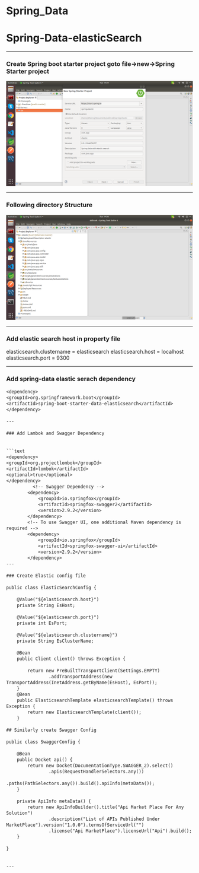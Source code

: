 # Spring_Data
# Spring-Data-elasticSearch
---

### Create Spring boot starter project goto file->new->Spring Starter project
![Step1](https://github.com/BrajeshKumarchaudhary/springcloudconfig_properties/blob/master/spring-elastic/spring-elastic1.png)

---

### Following directory Structure
![Step2](https://github.com/BrajeshKumarchaudhary/springcloudconfig_properties/blob/master/spring-elastic/2.png)

---

### Add elastic search host in property file
elasticsearch.clustername = elasticsearch
elasticsearch.host = localhost
elasticsearch.port = 9300
 
---

### Add spring-data elastic serach dependency

```text
<dependency>
<groupId>org.springframework.boot</groupId>
<artifactId>spring-boot-starter-data-elasticsearch</artifactId>
</dependency>

---

### Add Lambok and Swagger Dependency


```text
<dependency>
<groupId>org.projectlombok</groupId>
<artifactId>lombok</artifactId>
<optional>true</optional>
</dependency>
          <!-- Swagger Dependency -->
		<dependency>
			<groupId>io.springfox</groupId>
			<artifactId>springfox-swagger2</artifactId>
			<version>2.9.2</version>
		</dependency>
		<!-- To use Swagger UI, one additional Maven dependency is required -->
		<dependency>
			<groupId>io.springfox</groupId>
			<artifactId>springfox-swagger-ui</artifactId>
			<version>2.9.2</version>
		</dependency>
---

### Create Elastic config file

public class ElasticSearchConfig {

    @Value("${elasticsearch.host}")
    private String EsHost;

    @Value("${elasticsearch.port}")
    private int EsPort;

    @Value("${elasticsearch.clustername}")
    private String EsClusterName;

    @Bean
    public Client client() throws Exception {

        return new PreBuiltTransportClient(Settings.EMPTY)
                .addTransportAddress(new TransportAddress(InetAddress.getByName(EsHost), EsPort));
    }
    @Bean
    public ElasticsearchTemplate elasticsearchTemplate() throws Exception {
        return new ElasticsearchTemplate(client());
    }

## Similarly create Swagger Config

public class SwaggerConfig {

	@Bean
	public Docket api() {
		return new Docket(DocumentationType.SWAGGER_2).select()
				.apis(RequestHandlerSelectors.any())
				.paths(PathSelectors.any()).build().apiInfo(metaData());
	}

	private ApiInfo metaData() {
		return new ApiInfoBuilder().title("Api Market Place For Any Solution")
				.description("List of APIs Published Under MarketPlace").version("1.0.0").termsOfServiceUrl("")
				.license("Api MarketPlace").licenseUrl("Api").build();
	}

}


---

